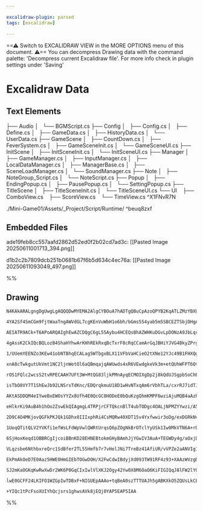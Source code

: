 ```yaml
---

excalidraw-plugin: parsed
tags: [excalidraw]

---
```

==⚠  Switch to EXCALIDRAW VIEW in the MORE OPTIONS menu of this document. ⚠== You can decompress Drawing data with the command palette: 'Decompress current Excalidraw file'. For more info check in plugin settings under 'Saving'


# Excalidraw Data

## Text Elements
├── Audio
│   └── BGMScript.cs
├── Config
│   ├── Config.cs
│   ├── Define.cs
│   ├── GameData.cs
│   ├── HistoryData.cs
│   └── UserData.cs
├── GameScene
│   ├── CountDown.cs
│   ├── FeverSystem.cs
│   ├── GameSceneInit.cs
│   └── GameSceneUI.cs
├── InitScene
│   ├── InitSceneInit.cs
│   └── InitSceneUI.cs
├── Manager
│   ├── GameManager.cs
│   ├── InputManager.cs
│   ├── LocalDataManager.cs
│   ├── ManagerBase.cs
│   ├── SceneLoadManager.cs
│   └── SoundManager.cs
├── Note
│   ├── NoteGroup_Script.cs
│   └── NoteScript.cs
├── Popup
│   ├── EndingPopup.cs
│   ├── PausePopup.cs
│   └── SettingPopup.cs
├── TitleScene
│   ├── TitleSceneInit.cs
│   └── TitleSceneUI.cs
└── UI
     ├── ComboView.cs
     ├── ScoreView.cs
     └── TimeView.cs ^X1FNvR7N

./Mini-Game01/Assets/_Project/Script/Runtime/ ^beuq8zxf

## Embedded Files
ade19feb8cc557aafd2862d52ed0f2b02cd7ad3c: [[Pasted Image 20250611001713_394.png]]

d1b2c2b7809dcb251b0681b67f6b5d634c4ec76a: [[Pasted Image 20250611093049_497.png]]

%%
## Drawing
```compressed-json
N4KAkARALgngDgUwgLgAQQQDwMYEMA2AlgCYBOuA7hADTgQBuCpAzoQPYB2KqATLZMzYBXUtiRoIACyhQ4zZAHoFAc0JRJQgEYA6bGwC2CgF7N6hbEcK4OCtptbErHALRY8RMpWdx8Q1TdIEfARcZgRmBShcZQUebQBGOJ4aOiCEfQQOKGZuAG1wMFAwYogSbggADXiAMQA5egAlAHZalOLIWERyqCwoNpLMbmcATmGABm0ADmH4gGYAViaeScnZ

4YA2Sf4SmCGm9fjtWaaTngAWVdGL7cgKEnVuWbH1o6bh/bGms554yab5m5SBCEZTSbjDHgAgqQazKYLcMaA5hQUhsADWCAAwmx8GxSOUAMTxBDE4n9SCaXDYNHKVFCDjEbG4/ESFHWZhwXCBLLkiAAM0I+HwAGVYPCJIIPLzkaiMQB1e6Sbh8aEQGXohCimDi9CSsqAumgjjhHJoeKAtic7BqXZmsaI1W04RwACSxFNqHy7UgADU5fFMJNausKrU

AEIATR9ACk+T6APoARQAIghEwAZCDQgC6gL55Aybu4HCEQsBhAZWHKuDGvLpDONzA9JbLqrCCGIyrmPDGk3i/fNqsYLHYXDQT1mgOHrE4tU4Ym48WGfaWxwW5eYqeCPU7aD5BDCgM0wgZAFFghksh7crnVUI4MRcDvF19hvN5rMfmMnsNAUQOGixalvgf5sNSHbcPu+CHqqPSYH0EiADikgAApMhqAAIJCI4bAADocIAQKQAAWEaggAopKhqBhgA

4gAssK2CkIQcBQLozB4ShaHYhwArKHhREkRxqBcTxrF8cRqCCamArGqJBHiYJVG4BkyZPrgsn8RJFEABKEMieIwCpUTqeJ5FoQAqmEpCGWp2BsRwClKZqYjGmJAkUdi9JQMmbAUBwxluWh1QIMOwowMi6T+ZpaGKRk9GZAgLocGokWmagMVOfFZkurJgmJWocUuXJAWoHlUAFQlSUsbZrlkRRpXlVlOUUTR1jREwNUORkLUcG1pCRblHBwEIUDdb

1/UUemYEENZo3KEw41obNTBhqECALag5WTbgxBLX11VFbVaHCieO2tXNe12YJc49B1FHXQgVF0nA8b0YxzEpXdbA9K9TFVZdFEAAqWvet1oaeDIVsoQNDXA60A7gQhhND94fUdCAyJDyOw/tgkACpqME5Wg6g+NQITzkVcl+0aalpPk5l2X7alWV4agqDye5BjHj6hAIBQslsxzR16IEPN8wL7MkbThAZGL/O2XWlC4705SCZh2E1al1F0Qxv1NZ

xnA8cTwkgutUkVmt1NC2ljnWetOl6aQBmqajqAWUwds4xR6VEwdgkeVk3m+etQUhWFPT6OtPsU6VrvRwz+slZVvsaQN+Ux5Vrv1RTjVe4tZ3tX73uObt62JUNI0FxdxOTe4M1V+tu0rWE62bWw22l1bUsUcd9KnT152J/dxP3Y9zovbr71d4dqD3T9U//WhWPE+DjgcFDwPY3ZqeAwjSOb67wro1AmMH3nJMExlhU72hdNX5Tf2axRd8NYzdnMy6

rOS1FQlc2wcsS2tvRPECAAH7UFt3W+MtQG83ljkPMnAyqECMOIXgDp2j8kQdUJSgpbSoChBguCUB0JEGUGOdAwQ+R9CnEwE+7gSEgnIdAS0vI9BZFwBbUgRY0AthAqqPEIIKwEGVvBVWFF1bsCfmhbW89H72U5txEExtDam2npJBA0lLbb2tulT22jioOygPpPRUi3aWRMfI6KjkU7WwDl5Hyfk1EUVDkwUK4VI5OKsbFDOVN9Ez3jsaXOi8k7p3

isTbO8VY7T1ShEwJb92LNSrsTdKnc/EDQrqkmuU18D1wHvNTxqAm6rVbhTLa/cxrRJ7idTJljZ5fQQCPepY97wTzenImmn1vqTzkYJZeRcwYQ3XljOGe8EDDMqWjDGQyz7BJfhTYmczImZwmRfMm98gl4Q/l/Wxf8wF2QgT/YBotYGAMgRfWWJyFaAgRkYho4RkGoJREIBAf4LZaWBKCBCqBDiQgKAAX22EUEoZQJCaAQEIAAjpMIwmA+S8k6Kg6

AKtASDDQM4eIYweBxEWOsYYZx8Ufh4E0QcGC8HODeE0bQuKzgQhmKMPF6wziAjuMQB4aAzhfCpW8dYPBGWMsmGcY4BCSiSA+WCNAkJrnrx1Ogko6oMRMjxISUkJIkBHipDSesjIcRKtZOQDgHIuSZGoaqAUQotQ6jVDifUbYUQagVKypUEqkR2oxBaxFepOwGmEEaE0i4LRWhtIue0gInT3jdNeaEvp/SBmDKGSMMY4xJlTBmLM7RbwYPzI5bhqB

eHlkrKi9AuB4h1hOo2ZswEkQIAgmgL4TRPjrCFTQkcnBlT4ubTODgc4OALjNPMZYYwzi/A5RuLc6Ma2oCgjBDBx4+7nnSMa68GaSj3kfM+M0r53yfgxT+V5AEgKtgwbicCu5J0HhebBFWEhtAKBohWQgzh0pjHiAodCTZ0YRHjADVEAArBA2AoAKFkQoBonloEKEVhQERXyIA3rvUlR9jln2vvfdkBQX7f3/sA8B0DWRwO8j5Ig4UDzlSysgIRrI

2D9C4O4MKjovQGFkPKJQk1GDhx0IIIxphRi4CsMQRw40XDT15v4Yxfwwir3oDg/exDGRkNvrCGhjDbA/0AaA90kDYGMgQeucNNgdzWAoO4E8i9R63liq+T8+Y/zAWqhBegTEzhkwVAAPKkB4FAPkHA2DCkxNULSMBozpmjC6Qg8L4CIplm1XkhbnDnGGNoLF6xnj/HiCcY4+xARkreGcRLkJJjviWMSxlJKSgsrZd8tLkxXhNFmGcdYbxZg8viEy

1UoqQTitQLV2YVKfi1efWsLFdWpVwlQWRtUrqsQ6pZOgNkBrOTclYyUSk1Iw0MkVTN6A+rDWLYI4KEUYoPXWq9ba2UCAHUVZVBg+VmpDvlE9aWvwkhy3+v4YG2AwbxthtdO6PIy7yMFgSsJytdmC3VlmI9hsfqeEg+u9W09/Z6tNBWBiujDAmCdpfK1tjGPRzdt7WgjF34DiCtHWkddZ7oKmeWydedl5sh/cBKup8E60s0sWOcJryPSuQH/IBGHh

6SjHoxKeqd1OBBRCgIjcoiBBnKD28EHNEBtokmGHyBAmhJjYGwIV3AuA+TEGWDy4g/aOxjD5DwTQmLsDECaNtWY2BpTuFQV6doPOwDxBzICBiLCBf4BswUIFkB7MQC0tgWYPkmj4AANIAwhc4KAAN5i4GTFAYYyYXTy8BAi8oUW5oxaGBiwV2gxjzFxXVk4mLhiTlVHg+Y1WzjPHOBcSERKITrGZYqbgFx8XaDLwV+t7569vkBO1z5yoVyJbR7CG

VLqzsbe6NthbxreQrc1SdBfer2TL55Hmfb7r7vHelJNi7TreBz41AfiUR/vVPZe2aANVIg12i+09CNjPTWA5zSJjBFZiBVgkFwDOEh2IHv1zVhzlXh0XH7AazfAWHG2nFHEXGbw7Tx3nFQUSAa0mEZWJSu2BU3HJwnTFyPFpwvEXQ/wwWZwpzZw2FLwK0mF7B5wgD5wPT4SPTAhF0gnPRdSfGlwkFlzXiz1NUFCB3KGIHiE0B4GwEt2RzGGGGIGw

EkPmAkOeD7E0Aaz5HWE0HmGIEbTOGwDOH/X2FwCdwIBdyjXd093TW91RF4z93+XAAzWVzgDgFFBZ24CBWgFFQyGYw6yWwYFgRWlWy1U33QAJD5AiMiP6AgGwBEEWxdAjlFHn2m2VVVTJG2BiLiONQSPSCCPXz7lCK223yNV3wKEyNIHiIjmqH3zu2vylAyNiIqOyMSJPy72dTKMaMqPSCSMv1qN1Bvw6KyKyByP0AaB9We2h2+QaKGKgBGJc3ezw

SJ2mKaOGKqKwRwXwDr2WK6P0GqCIxIwlVlXKJ2Ogy42Yw0X8M6OaO6KiFIGIQqJ8lFW2lYO2OuP0FXnQgeIoCeNPWVy+OiKuNWPSE+NRCgwi3KC1WiOYB9yFAqG7zmES3rTWCa3mEHXbTKOhNRCFAjGVGSypXmHGHiA/EwLWAawyKMDYAMA8KHAIGeQRFeB4AhGs2KABUGJWNmIjjGL7jAIgEhIyNpBIGIyM0OP5MYmIFFAQDsPwVFJIBojYH/3B

lwE0GCFF24LKIFO1WZGpIwTDBxF+NIGUEpAAAo+tqBeA0szTTTUAJh5gABKXkO5ZQUsLkCEw03AE0p4S0z03gb0m0+0gPEoQEsqSbeYk+TgCtQXfkQHO5SsRidebUkoTIJUlU4zUgZ5b3IgKUkzQEHqHwtAbM/hYaf8R5NMhAAMyAOwVTbIYUHqOAOUhUnqZUogtUkoKkE+RgXGSk/ABMjocEiUNIADJA73RGIxfQXGPs8AwXXnDg5sqnPMVEfQI

+YIQc1tPcFsoXUIYhQcjsrs1ghwsAVk8jEQj0YAP5EAP5IAA
```
%%